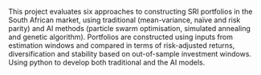 This project evaluates six approaches to constructing SRI portfolios in the South African 
market, using traditional (mean-variance, naïve and risk parity) and AI methods (particle swarm 
optimisation, simulated annealing and genetic algorithm). Portfolios are constructed using inputs 
from estimation windows and compared in terms of risk-adjusted returns, diversification and 
stability based on out-of-sample investment windows. 
Using python to develop both traditional and the AI models.